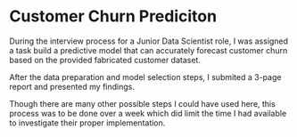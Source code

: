 # Customer Churn Prediciton

During the interview process for a Junior Data Scientist role, I was assigned a task build a predictive model that can accurately forecast customer churn based on the provided fabricated customer dataset.

After the data preparation and model selection steps, I submited a 3-page report and presented my findings.

Though there are many other possible steps I could have used here, this process was to be done over a week which did limit the time I had available to investigate their proper implementation.

